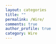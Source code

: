 ```yaml
---
layout: categories
title: ""
permalink: /Wire/
comments: true
author_profile: true
category: Wire
---
```

